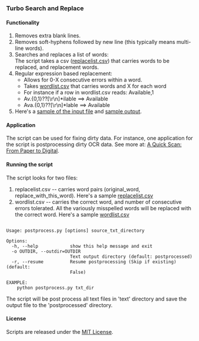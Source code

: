 ### Turbo Search and Replace 

#### Functionality
1. Removes extra blank lines.  
2. Removes soft-hyphens followed by new line (this typically means multi-line words).  
3. Searches and replaces a list of words:   
   The script takes a csv ([replacelist.csv](https://github.com/soodoku/Search-And-Replace/blob/master/replacelist.csv)) that carries words to be replaced, and replacement words.  
4. Regular expression based replacement: 
   * Allows for 0-X consecutive errors within a word.  
   * Takes [wordlist.csv](https://github.com/soodoku/Search-And-Replace/blob/master/wordlist.csv) that carries words and X for each word    
   * For instance if a row in wordlist.csv reads: Available,1    
   * Av.{0,1}\??[\r\n]*ilable ==> Available    
   * Ava.{0,1}\??[\r\n]*lable ==> Available 
5. Here's a [sample of the input file](https://github.com/soodoku/Search-And-Replace/tree/master/txt_dir) and [sample output](https://github.com/soodoku/Search-And-Replace/tree/master/postprocessed).

#### Application

The script can be used for fixing dirty data. For instance, one application for the script is postprocessing dirty OCR data. See more at: [A Quick Scan: From Paper to Digital](http://gbytes.gsood.com/2014/05/28/a-quick-scan-from-paper-to-digital-data/).  

#### Running the script 

The script looks for two files:  
1. replacelist.csv -- carries word pairs (original_word, replace_with_this_word). Here's a sample [replacelist.csv](https://github.com/soodoku/Search-And-Replace/blob/master/replacelist.csv)  
2. wordlist.csv -- carries the correct word, and number of consecutive errors tolerated. All the variously misspelled words will be replaced with the correct word. Here's a sample [wordlist.csv](https://github.com/soodoku/Search-And-Replace/blob/master/wordlist.csv)  

<pre><code>
Usage: postprocess.py [options] source_txt_directory

Options:
  -h, --help            show this help message and exit
  -o OUTDIR, --outdir=OUTDIR
                        Text output directory (default: postprocessed)
  -r, --resume          Resume postprocessing (Skip if existing) (default:
                        False)

EXAMPLE:
    python postprocess.py txt_dir
</code></pre>	

The script will be post process all text files in 'text' directory and save the output file to the 'postprocessed' directory.

#### License

Scripts are released under the [MIT License](https://github.com/soodoku/Search-And-Replace/blob/master/License.md).
